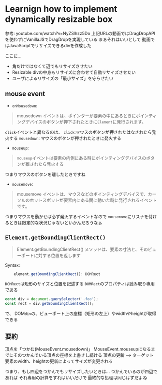 # Learnign how to implement dynamically resizable box

参考: youtube.com/watch?v=NyZSlhzz5Do
上記URLの動画ではDragDropAPIを使わずにVanillaJSでDragDropを実現している
まぁそれはいいとして
動画ではJavaScriptでリサイズできるdivを作成した

ここに...
- 角だけではなくて辺でもリサイズさせたい
- Resizable divの中身もリサイズに合わせて自動リサイズさせたい
- ユーザによるリサイズの「最小サイズ」を守らせたい


## mouse event

- `onMousedown`:
> mousedown イベントは、ポインターが要素の中にあるときにポインティングデバイスのボタンが押下されたときに`Element`に発行されます。

`click`イベントと異なるのは、
`click`:マウスのボタンが押されたはなされたら発火する
`mousedown`: マウスのボタンが押されたときに発火する

- `mouseup`:
> `mouseup`イベントは要素の内側にある時にポインティングデバイスのボタンが離されたら発火する

つまりマウスのボタンを離したときですね

- `mousemove`:
> mousemove イベントは、マウスなどのポインティングデバイスで、カーソルのホットスポットが要素内にある間に動いた時に発行されるイベントです。

つまりマウスを動かせば必ず発火するイベントなので
`mousemove`にリスナを付けるときは限定的な状況じゃないといかんだろうなぁ



## `Element.getBoundingClientRect()`

> Element.getBoundingClientRect() メソッドは、要素の寸法と、そのビューポートに対する位置を返します

Syntax:
```TypeScript
    element.getBoundingClientRect(): DOMRect
```

`DOMRect`は矩形のサイズと位置を記述する
`DOMRect`のプロパティは読み取り専用である

```JavaScript
const div = document.querySelector('.foo');
const rect = div.getBoundingClientRect();
```
で、
DOM`div`の、ビューポート上の座標（矩形の左上）やwidthやheightが取得できる



## 要約

頂点を「つかむ(MouseEvent.mousedown)」
MouseEvent.mouseupになるまでにそのつかんでいる頂点の座標を上書きし続ける
頂点の更新 --> ターゲット要素のwidth、heightの更新によってサイズが変更される

つまり、もし四辺をつかんでもリサイズしたいときは...
つかんでいるのが四辺であれば
それ専用の計算をすればいいだけで
最終的な処理は同じはずだよね

